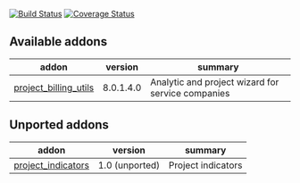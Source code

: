 [![Build Status](https://travis-ci.org/OCA/project-reporting.svg?branch=8.0)](https://travis-ci.org/OCA/project-reporting)
[![Coverage Status](https://coveralls.io/repos/OCA/project-reporting/badge.png?branch=8.0)](https://coveralls.io/r/OCA/project-reporting?branch=8.0)


[//]: # (addons)

Available addons
----------------
addon | version | summary
--- | --- | ---
[project_billing_utils](project_billing_utils/) | 8.0.1.4.0 | Analytic and project wizard for service companies

Unported addons
---------------
addon | version | summary
--- | --- | ---
[project_indicators](project_indicators/) | 1.0 (unported) | Project indicators

[//]: # (end addons)

